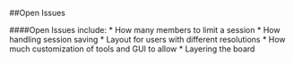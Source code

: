 ##Open Issues


####Open Issues include:
	* How many members to limit a session
	* How handling session saving
	* Layout for users with different resolutions
	* How much customization of tools and GUI to allow
	* Layering the board
